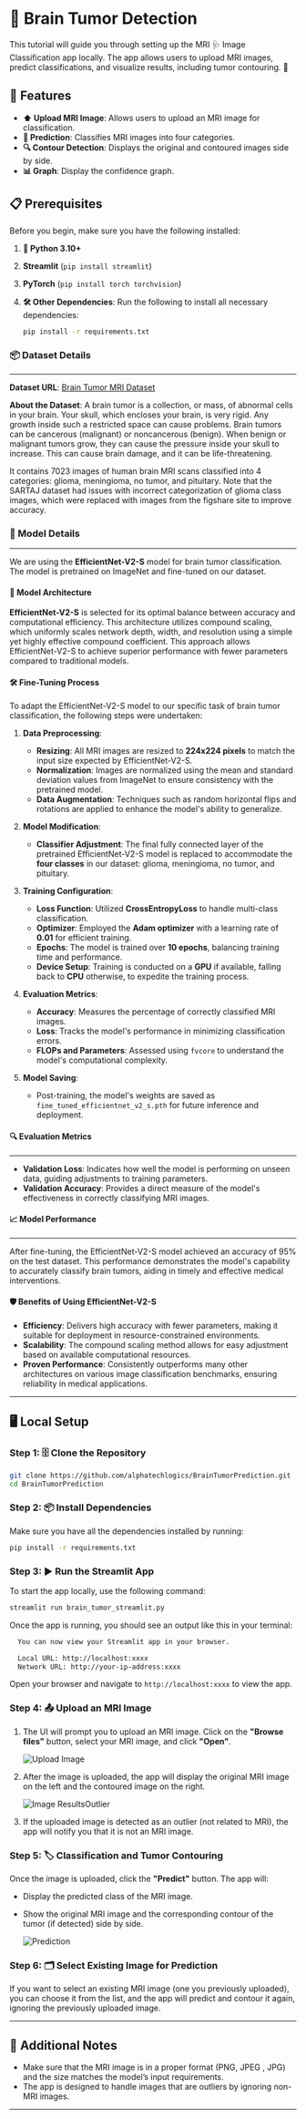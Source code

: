 # 🧠 Brain Tumor Detection

This tutorial will guide you through setting up the MRI 🩺 Image Classification app locally. The app allows users to upload MRI images, predict classifications, and visualize results, including tumor contouring. 🎨

## 🚀 Features

- **⬆️ Upload MRI Image**: Allows users to upload an MRI image for classification.
- **🔮 Prediction**: Classifies MRI images into four categories.
- **🔍 Contour Detection**: Displays the original and contoured images side by side.
- **📊 Graph**: Display the confidence graph.

## 📋 Prerequisites

Before you begin, make sure you have the following installed:

1. **🐍 Python 3.10+**
2. **Streamlit** (`pip install streamlit`)
3. **PyTorch** (`pip install torch torchvision`)
4. **🛠️ Other Dependencies**: Run the following to install all necessary dependencies:

   ```bash
   pip install -r requirements.txt
   ```

### 📦 Dataset Details

---

**Dataset URL**: [Brain Tumor MRI Dataset](https://www.kaggle.com/datasets/masoudnickparvar/brain-tumor-mri-dataset)

**About the Dataset**:
A brain tumor is a collection, or mass, of abnormal cells in your brain. Your skull, which encloses your brain, is very rigid. Any growth inside such a restricted space can cause problems. Brain tumors can be cancerous (malignant) or noncancerous (benign). When benign or malignant tumors grow, they can cause the pressure inside your skull to increase. This can cause brain damage, and it can be life-threatening.

It contains 7023 images of human brain MRI scans classified into 4 categories: glioma, meningioma, no tumor, and pituitary. Note that the SARTAJ dataset had issues with incorrect categorization of glioma class images, which were replaced with images from the figshare site to improve accuracy.

### 🧠 Model Details

---

We are using the **EfficientNet-V2-S** model for brain tumor classification. The model is pretrained on ImageNet and fine-tuned on our dataset.

#### 📐 Model Architecture

**EfficientNet-V2-S** is selected for its optimal balance between accuracy and computational efficiency. This architecture utilizes compound scaling, which uniformly scales network depth, width, and resolution using a simple yet highly effective compound coefficient. This approach allows EfficientNet-V2-S to achieve superior performance with fewer parameters compared to traditional models.

#### 🛠️ Fine-Tuning Process

To adapt the EfficientNet-V2-S model to our specific task of brain tumor classification, the following steps were undertaken:

1. **Data Preprocessing**:

   - **Resizing**: All MRI images are resized to **224x224 pixels** to match the input size expected by EfficientNet-V2-S.
   - **Normalization**: Images are normalized using the mean and standard deviation values from ImageNet to ensure consistency with the pretrained model.
   - **Data Augmentation**: Techniques such as random horizontal flips and rotations are applied to enhance the model's ability to generalize.

2. **Model Modification**:
   - **Classifier Adjustment**: The final fully connected layer of the pretrained EfficientNet-V2-S model is replaced to accommodate the **four classes** in our dataset: glioma, meningioma, no tumor, and pituitary.
3. **Training Configuration**:

   - **Loss Function**: Utilized **CrossEntropyLoss** to handle multi-class classification.
   - **Optimizer**: Employed the **Adam optimizer** with a learning rate of **0.01** for efficient training.
   - **Epochs**: The model is trained over **10 epochs**, balancing training time and performance.
   - **Device Setup**: Training is conducted on a **GPU** if available, falling back to **CPU** otherwise, to expedite the training process.

4. **Evaluation Metrics**:

   - **Accuracy**: Measures the percentage of correctly classified MRI images.
   - **Loss**: Tracks the model's performance in minimizing classification errors.
   - **FLOPs and Parameters**: Assessed using `fvcore` to understand the model's computational complexity.

5. **Model Saving**:
   - Post-training, the model's weights are saved as `fine_tuned_efficientnet_v2_s.pth` for future inference and deployment.

#### 🔍 Evaluation Metrics
---
- **Validation Loss**: Indicates how well the model is performing on unseen data, guiding adjustments to training parameters.
- **Validation Accuracy**: Provides a direct measure of the model's effectiveness in correctly classifying MRI images.

#### 📈 Model Performance
---
After fine-tuning, the EfficientNet-V2-S model achieved an accuracy of 95% on the test dataset. This performance demonstrates the model's capability to accurately classify brain tumors, aiding in timely and effective medical interventions.

#### 🛡️ Benefits of Using EfficientNet-V2-S

- **Efficiency**: Delivers high accuracy with fewer parameters, making it suitable for deployment in resource-constrained environments.
- **Scalability**: The compound scaling method allows for easy adjustment based on available computational resources.
- **Proven Performance**: Consistently outperforms many other architectures on various image classification benchmarks, ensuring reliability in medical applications.

---

## 🖥️ Local Setup

### Step 1: 🗄️ Clone the Repository

```bash
git clone https://github.com/alphatechlogics/BrainTumorPrediction.git
cd BrainTumorPrediction
```

### Step 2: 📦 Install Dependencies

Make sure you have all the dependencies installed by running:

```bash
pip install -r requirements.txt
```

### Step 3: ▶️ Run the Streamlit App

To start the app locally, use the following command:

```bash
streamlit run brain_tumor_streamlit.py
```

Once the app is running, you should see an output like this in your terminal:

```bash
  You can now view your Streamlit app in your browser.

  Local URL: http://localhost:xxxx
  Network URL: http://your-ip-address:xxxx
```

Open your browser and navigate to `http://localhost:xxxx` to view the app.

### Step 4: 📤 Upload an MRI Image

1. The UI will prompt you to upload an MRI image. Click on the **"Browse files"** button, select your MRI image, and click **"Open"**.

   ![Upload Image](UI_Images/UI.png)

2. After the image is uploaded, the app will display the original MRI image on the left and the contoured image on the right.

   ![Image Results](UI_Images/Outlier.png)Outlier

3. If the uploaded image is detected as an outlier (not related to MRI), the app will notify you that it is not an MRI image.

### Step 5: 🏷️ Classification and Tumor Contouring

Once the image is uploaded, click the **"Predict"** button. The app will:

- Display the predicted class of the MRI image.
- Show the original MRI image and the corresponding contour of the tumor (if detected) side by side.

  ![Prediction](UI_Images/Pituitary.png)

### Step 6: 🗂️ Select Existing Image for Prediction

If you want to select an existing MRI image (one you previously uploaded), you can choose it from the list, and the app will predict and contour it again, ignoring the previously uploaded image.

---

## 📝 Additional Notes

- Make sure that the MRI image is in a proper format (PNG, JPEG , JPG) and the size matches the model’s input requirements.
- The app is designed to handle images that are outliers by ignoring non-MRI images.

---

